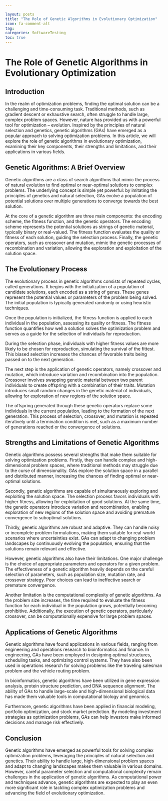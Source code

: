 ```yaml
---

layout: posts
title: "The Role of Genetic Algorithms in Evolutionary Optimization"
icon: fa-comment-alt
tag:      
categories: SoftwareTesting
toc: true
---
```




# The Role of Genetic Algorithms in Evolutionary Optimization

## Introduction

In the realm of optimization problems, finding the optimal solution can be a challenging and time-consuming task. Traditional methods, such as gradient descent or exhaustive search, often struggle to handle large, complex problem spaces. However, nature has provided us with a powerful tool for optimization – evolution. Inspired by the principles of natural selection and genetics, genetic algorithms (GAs) have emerged as a popular approach to solving optimization problems. In this article, we will explore the role of genetic algorithms in evolutionary optimization, examining their key components, their strengths and limitations, and their applications in various fields.

## Genetic Algorithms: A Brief Overview

Genetic algorithms are a class of search algorithms that mimic the process of natural evolution to find optimal or near-optimal solutions to complex problems. The underlying concept is simple yet powerful: by imitating the principles of genetics and natural selection, GAs evolve a population of potential solutions over multiple generations to converge towards the best solution.

At the core of a genetic algorithm are three main components: the encoding scheme, the fitness function, and the genetic operators. The encoding scheme represents the potential solutions as strings of genetic material, typically binary or real-valued. The fitness function evaluates the quality or fitness of each solution, guiding the selection process. Finally, the genetic operators, such as crossover and mutation, mimic the genetic processes of recombination and variation, allowing the exploration and exploitation of the solution space.

## The Evolutionary Process

The evolutionary process in genetic algorithms consists of repeated cycles, called generations. It begins with the initialization of a population of candidate solutions, each encoded as a string of genes. These genes represent the potential values or parameters of the problem being solved. The initial population is typically generated randomly or using heuristic techniques.

Once the population is initialized, the fitness function is applied to each individual in the population, assessing its quality or fitness. The fitness function quantifies how well a solution solves the optimization problem and serves as a guide for the selection of individuals for reproduction.

During the selection phase, individuals with higher fitness values are more likely to be chosen for reproduction, simulating the survival of the fittest. This biased selection increases the chances of favorable traits being passed on to the next generation.

The next step is the application of genetic operators, namely crossover and mutation, which introduce variation and recombination into the population. Crossover involves swapping genetic material between two parent individuals to create offspring with a combination of their traits. Mutation introduces small random changes in the genetic material of individuals, allowing for exploration of new regions of the solution space.

The offspring generated through these genetic operators replace some individuals in the current population, leading to the formation of the next generation. This process of selection, crossover, and mutation is repeated iteratively until a termination condition is met, such as a maximum number of generations reached or the convergence of solutions.

## Strengths and Limitations of Genetic Algorithms

Genetic algorithms possess several strengths that make them suitable for solving optimization problems. Firstly, they can handle complex and high-dimensional problem spaces, where traditional methods may struggle due to the curse of dimensionality. GAs explore the solution space in a parallel and distributed manner, increasing the chances of finding optimal or near-optimal solutions.

Secondly, genetic algorithms are capable of simultaneously exploring and exploiting the solution space. The selection process favors individuals with higher fitness, allowing for exploitation of good solutions. At the same time, the genetic operators introduce variation and recombination, enabling exploration of new regions of the solution space and avoiding premature convergence to suboptimal solutions.

Thirdly, genetic algorithms are robust and adaptive. They can handle noisy or incomplete problem formulations, making them suitable for real-world scenarios where uncertainties exist. GAs can adapt to changing problem landscapes by continuously evolving the population, ensuring that the solutions remain relevant and effective.

However, genetic algorithms also have their limitations. One major challenge is the choice of appropriate parameters and operators for a given problem. The effectiveness of a genetic algorithm heavily depends on the careful selection of parameters, such as population size, mutation rate, and crossover strategy. Poor choices can lead to ineffective search or premature convergence.

Another limitation is the computational complexity of genetic algorithms. As the problem size increases, the time required to evaluate the fitness function for each individual in the population grows, potentially becoming prohibitive. Additionally, the execution of genetic operators, particularly crossover, can be computationally expensive for large problem spaces.

## Applications of Genetic Algorithms

Genetic algorithms have found applications in various fields, ranging from engineering and operations research to bioinformatics and finance. In engineering, GAs have been employed in designing optimal structures, scheduling tasks, and optimizing control systems. They have also been used in operations research for solving problems like the traveling salesman problem and the vehicle routing problem.

In bioinformatics, genetic algorithms have been utilized in gene expression analysis, protein structure prediction, and DNA sequence alignment. The ability of GAs to handle large-scale and high-dimensional biological data has made them valuable tools in computational biology and genomics.

Furthermore, genetic algorithms have been applied in financial modeling, portfolio optimization, and stock market prediction. By modeling investment strategies as optimization problems, GAs can help investors make informed decisions and manage risk effectively.

## Conclusion

Genetic algorithms have emerged as powerful tools for solving complex optimization problems, leveraging the principles of natural selection and genetics. Their ability to handle large, high-dimensional problem spaces and adapt to changing landscapes makes them valuable in various domains. However, careful parameter selection and computational complexity remain challenges in the application of genetic algorithms. As computational power and techniques advance, genetic algorithms are expected to play an even more significant role in tackling complex optimization problems and advancing the field of evolutionary optimization.